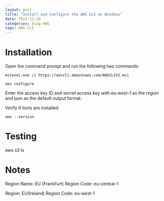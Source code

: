 ```yaml
---
layout: post
title: "Install and Configure the AWS CLI on Windows"
date: 2021-12-29
categories: blog AWS
tags: AWS CLI
---
```

# Installation

Open the command prompt and run the following two commands:

```
msiexec.exe /i https://awscli.amazonaws.com/AWSCLIV2.msi
```

```
aws configure 
```

Enter the access key ID and secret access key with eu-west-1 as the region and json as the default output format.

Verify if tools are installed:

```
aws --version
```

# Testing

aws s3 ls

# Notes

Region Name: EU (Frankfurt)
Region Code: eu-central-1

Region: EU(Ireland)
Region Code: eu-west-1